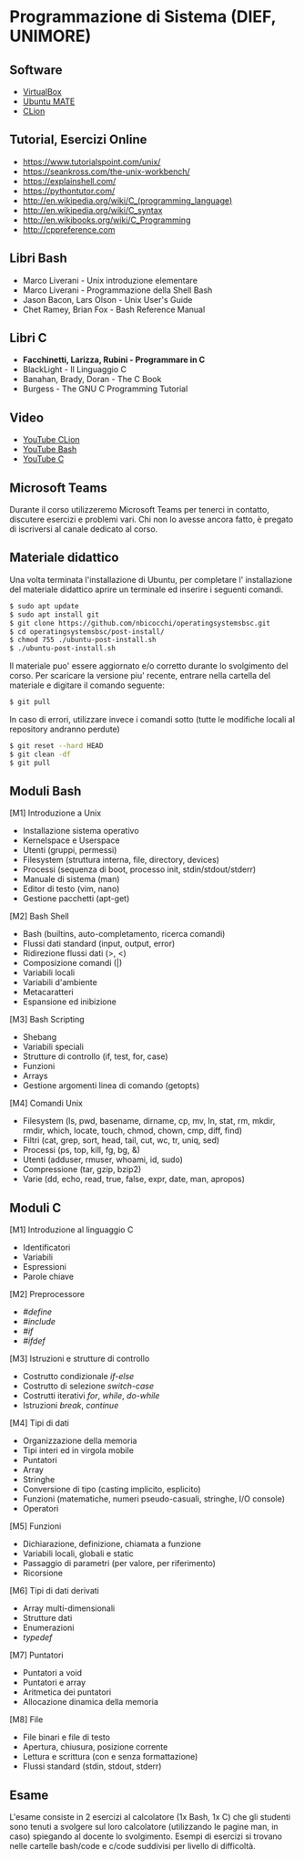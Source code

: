 # Programmazione di Sistema (DIEF, UNIMORE)

## Software
* [VirtualBox](https://www.virtualbox.org/wiki/Downloads)
* [Ubuntu MATE](https://ubuntu-mate.org/download/)
* [CLion](https://www.jetbrains.com/clion/)

## Tutorial, Esercizi Online
* https://www.tutorialspoint.com/unix/
* https://seankross.com/the-unix-workbench/
* https://explainshell.com/
* https://pythontutor.com/
* http://en.wikipedia.org/wiki/C_(programming_language)
* http://en.wikipedia.org/wiki/C_syntax
* http://en.wikibooks.org/wiki/C_Programming
* http://cppreference.com 

## Libri Bash
* Marco Liverani - Unix introduzione elementare
* Marco Liverani - Programmazione della Shell Bash
* Jason Bacon, Lars Olson - Unix User's Guide
* Chet Ramey, Brian Fox - Bash Reference Manual

## Libri C
* **Facchinetti, Larizza, Rubini - Programmare in C**
* BlackLight - Il Linguaggio C
* Banahan, Brady, Doran - The C Book
* Burgess - The GNU C Programming Tutorial

## Video
* [YouTube CLion](https://www.youtube.com/playlist?list=PLQ176FUIyIUb_J7ZEi2IDe9132-dq_vQL)
* [YouTube Bash](https://www.youtube.com/watch?v=62-hJarauK4&list=PLhlcRDRHVUzR-5TKDC1VPMtyhEyyQ5uwy)
* [YouTube C]()

## Microsoft Teams
Durante il corso utilizzeremo Microsoft Teams per tenerci in contatto, discutere esercizi e problemi vari. Chi non lo avesse ancora fatto, è pregato di iscriversi al canale dedicato al corso.

## Materiale didattico

Una volta terminata l'installazione di Ubuntu, per completare l' installazione del materiale didattico aprire un terminale ed inserire i seguenti comandi. 

```bash
$ sudo apt update
$ sudo apt install git 
$ git clone https://github.com/nbicocchi/operatingsystemsbsc.git
$ cd operatingsystemsbsc/post-install/
$ chmod 755 ./ubuntu-post-install.sh
$ ./ubuntu-post-install.sh
```

Il materiale puo' essere aggiornato e/o corretto durante lo svolgimento del corso. Per scaricare la versione piu' recente, entrare nella cartella del materiale e digitare il comando seguente:

```bash
$ git pull 
```
In caso di errori, utilizzare invece i comandi sotto (tutte le modifiche locali al repository andranno perdute)

```bash
$ git reset --hard HEAD
$ git clean -df
$ git pull
```

## Moduli Bash
[M1] Introduzione a Unix
* Installazione sistema operativo
* Kernelspace e Userspace
* Utenti (gruppi, permessi)
* Filesystem (struttura interna, file, directory, devices)
* Processi (sequenza di boot, processo init, stdin/stdout/stderr)
* Manuale di sistema (man)
* Editor di testo (vim, nano)
* Gestione pacchetti (apt-get)

[M2] Bash Shell
* Bash (builtins, auto-completamento, ricerca comandi)
* Flussi dati standard (input, output, error)
* Ridirezione flussi dati (>, <)
* Composizione comandi (|)
* Variabili locali
* Variabili d'ambiente
* Metacaratteri
* Espansione ed inibizione

[M3] Bash Scripting
* Shebang
* Variabili speciali
* Strutture di controllo (if, test, for, case)
* Funzioni
* Arrays
* Gestione argomenti linea di comando (getopts)

[M4] Comandi Unix
* Filesystem (ls, pwd, basename, dirname, cp, mv, ln, stat, rm, mkdir, rmdir, which, locate, touch, chmod, chown, cmp, diff, find)
* Filtri (cat, grep, sort, head, tail, cut, wc, tr, uniq, sed)
* Processi (ps, top, kill, fg, bg, &)
* Utenti (adduser, rmuser, whoami, id, sudo)
* Compressione (tar, gzip, bzip2)
* Varie (dd, echo, read, true, false, expr, date, man, apropos)

## Moduli C
[M1] Introduzione al linguaggio C
* Identificatori
* Variabili
* Espressioni
* Parole chiave

[M2] Preprocessore
* *\#define*
* *\#include*
* *\#if*
* *\#ifdef*

[M3] Istruzioni e strutture di controllo
* Costrutto condizionale *if-else*
* Costrutto di selezione *switch-case*
* Costrutti iterativi *for*, *while*, *do-while*
* Istruzioni *break*, *continue*

[M4] Tipi di dati
* Organizzazione della memoria
* Tipi interi ed in virgola mobile
* Puntatori
* Array
* Stringhe 
* Conversione di tipo (casting implicito, esplicito)
* Funzioni (matematiche, numeri pseudo-casuali, stringhe, I/O console)
* Operatori

[M5] Funzioni
* Dichiarazione, definizione, chiamata a funzione
* Variabili locali, globali e static
* Passaggio di parametri (per valore, per riferimento)
* Ricorsione

[M6] Tipi di dati derivati
* Array multi-dimensionali
* Strutture dati
* Enumerazioni
* *typedef*

[M7] Puntatori 
* Puntatori a void
* Puntatori e array
* Aritmetica dei puntatori
* Allocazione dinamica della memoria

[M8] File
* File binari e file di testo
* Apertura, chiusura, posizione corrente
* Lettura e scrittura (con e senza formattazione)
* Flussi standard (stdin, stdout, stderr)

## Esame
L'esame consiste in 2 esercizi al calcolatore (1x Bash, 1x C) che gli studenti sono tenuti a svolgere sul loro calcolatore (utilizzando le pagine man, in caso) spiegando al docente lo svolgimento. Esempi di esercizi si trovano nelle cartelle bash/code e c/code suddivisi per livello di difficoltà.

